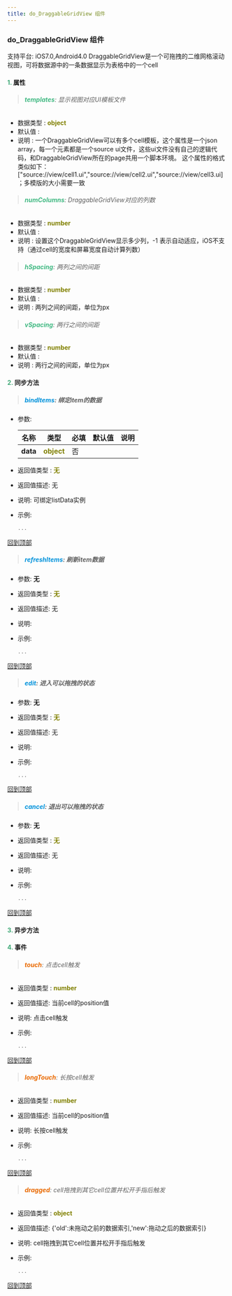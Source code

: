 ```yaml
---
title: do_DraggableGridView 组件
---
```


### do_DraggableGridView 组件

 支持平台: iOS7.0,Android4.0
 DraggableGridView是一个可拖拽的二维网格滚动视图，可将数据源中的一条数据显示为表格中的一个cell

#### <font color ='#40A977'>**1.**</font> 属性

>###### <font color ='#42b983'>**templates**</font>: 显示视图对应UI模板文件

- 数据类型 : <font color ='#808000'>**object**</font>
- 默认值 : 
- 说明 : 一个DraggableGridView可以有多个cell模板，这个属性是一个json array，每一个元素都是一个source ui文件，这些ui文件没有自己的逻辑代码，和DraggableGridView所在的page共用一个脚本环境。
这个属性的格式类似如下：
["source://view/cell1.ui","source://view/cell2.ui","source://view/cell3.ui]；多模版的大小需要一致

>###### <font color ='#42b983'>**numColumns**</font>: DraggableGridView对应的列数

- 数据类型 : <font color ='#808000'>**number**</font>
- 默认值 : 
- 说明 : 设置这个DraggableGridView显示多少列，-1 表示自动适应，iOS不支持（通过cell的宽度和屏幕宽度自动计算列数）

>###### <font color ='#42b983'>**hSpacing**</font>: 两列之间的间距

- 数据类型 : <font color ='#808000'>**number**</font>
- 默认值 : 
- 说明 : 两列之间的间距，单位为px

>###### <font color ='#42b983'>**vSpacing**</font>: 两行之间的间距

- 数据类型 : <font color ='#808000'>**number**</font>
- 默认值 : 
- 说明 : 两行之间的间距，单位为px

#### <font color ='#40A977'>**2.**</font> 同步方法

>##### <font color ='#0092db'>**bindItems**</font>: 绑定item的数据

- 参数:

  名称 | 类型 |必填|默认值|说明
  ---- |-------------  |--------------|--------|------
  **data** |<font color ='#808000'>**object**</font> | 否 | |
- 返回值类型 : <font color ='#808000'>**无**</font>
- 返回值描述: 无
- 说明: 可绑定listData实例
- 示例:

  ```javascript
  ...

  ```

[回到顶部](#top)

>##### <font color ='#0092db'>**refreshItems**</font>: 刷新item数据

- 参数: **无**
- 返回值类型 : <font color ='#808000'>**无**</font>
- 返回值描述: 无
- 说明: 
- 示例:

  ```javascript
  ...

  ```

[回到顶部](#top)

>##### <font color ='#0092db'>**edit**</font>: 进入可以拖拽的状态

- 参数: **无**
- 返回值类型 : <font color ='#808000'>**无**</font>
- 返回值描述: 无
- 说明: 
- 示例:

  ```javascript
  ...

  ```

[回到顶部](#top)

>##### <font color ='#0092db'>**cancel**</font>: 退出可以拖拽的状态

- 参数: **无**
- 返回值类型 : <font color ='#808000'>**无**</font>
- 返回值描述: 无
- 说明: 
- 示例:

  ```javascript
  ...

  ```

[回到顶部](#top)

#### <font color ='#40A977'>**3.**</font> 异步方法


#### <font color ='#40A977'>**4.**</font> 事件

>###### <font color ='#e96900'>**touch**</font>: 点击cell触发

- 返回值类型 : <font color ='#808000'>**number**</font>
- 返回值描述: 当前cell的position值
- 说明: 点击cell触发
- 示例:

  ```javascript
  ...

  ```

[回到顶部](#top)

>###### <font color ='#e96900'>**longTouch**</font>: 长按cell触发

- 返回值类型 : <font color ='#808000'>**number**</font>
- 返回值描述: 当前cell的position值
- 说明: 长按cell触发
- 示例:

  ```javascript
  ...

  ```

[回到顶部](#top)

>###### <font color ='#e96900'>**dragged**</font>: cell拖拽到其它cell位置并松开手指后触发

- 返回值类型 : <font color ='#808000'>**object**</font>
- 返回值描述: {'old':未拖动之前的数据索引,'new':拖动之后的数据索引}
- 说明: cell拖拽到其它cell位置并松开手指后触发
- 示例:

  ```javascript
  ...

  ```

[回到顶部](#top)


